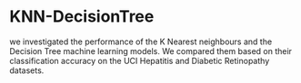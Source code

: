 # KNN-DecisionTree
we investigated the performance of the K Nearest neighbours and the Decision Tree machine learning models. We compared them based on their classification accuracy on the UCI Hepatitis and Diabetic Retinopathy datasets.
